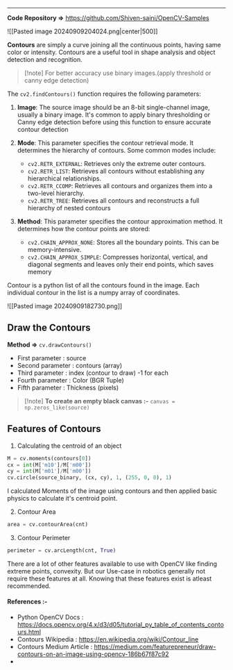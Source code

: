 
---

**Code Repository =>** https://github.com/Shiven-saini/OpenCV-Samples

![[Pasted image 20240909204024.png|center|500]]

**Contours** are simply a curve joining all the continuous points, having same color or intensity.
Contours are a useful tool in shape analysis and object detection and recognition.

> [!note]  For better accuracy use binary images.(apply threshold or canny edge detection)

The `cv2.findContours()` function requires the following parameters:

1. **Image**: The source image should be an 8-bit single-channel image, usually a binary image. It's common to apply binary thresholding or Canny edge detection before using this function to ensure accurate contour detection

2.  **Mode**: This parameter specifies the contour retrieval mode. It determines the hierarchy of contours. Some common modes include:
    - `cv2.RETR_EXTERNAL`: Retrieves only the extreme outer contours.
    - `cv2.RETR_LIST`: Retrieves all contours without establishing any hierarchical relationships.
    - `cv2.RETR_CCOMP`: Retrieves all contours and organizes them into a two-level hierarchy.
    - `cv2.RETR_TREE`: Retrieves all contours and reconstructs a full hierarchy of nested contours
    
3. **Method**: This parameter specifies the contour approximation method. It determines how the contour points are stored:
    
    - `cv2.CHAIN_APPROX_NONE`: Stores all the boundary points. This can be memory-intensive.
    - `cv2.CHAIN_APPROX_SIMPLE`: Compresses horizontal, vertical, and diagonal segments and leaves only their end points, which saves memory

Contour is a python list of all the contours found in the image. Each individual contour in the list is a numpy array of coordinates.

![[Pasted image 20240909182730.png]]

## Draw the Contours

**Method =>** `cv.drawContours()`
- First parameter : source
- Second parameter : contours (array)
- Third parameter : index (contour to draw) -1 for each
- Fourth parameter : Color (BGR Tuple)
- Fifth parameter : Thickness (pixels)

> [!note] **To create an empty black canvas :-**
`canvas = np.zeros_like(source)`


## Features of Contours

1. Calculating the centroid of an object
```python
M = cv.moments(contours[0])
cx = int(M['m10']/M['m00'])
cy = int(M['m01']/M['m00'])
cv.circle(source_binary, (cx, cy), 1, (255, 0, 0), 1)
```

I calculated Moments of the image using contours and then applied basic physics to calculate it's centroid point.

2. Contour Area

```python
area = cv.contourArea(cnt)
```

3. Contour Perimeter

```python
perimeter = cv.arcLength(cnt, True)
```


There are a lot of other features available to use with OpenCV like finding extreme points, convexity. But our Use-case in robotics generally not require these features at all. Knowing that these features exist is atleast recommended.

#### References :-
- Python OpenCV Docs : https://docs.opencv.org/4.x/d3/d05/tutorial_py_table_of_contents_contours.html
- Contours Wikipedia : https://en.wikipedia.org/wiki/Contour_line
- Contours Medium Article : https://medium.com/featurepreneur/draw-contours-on-an-image-using-opencv-186b67f87c92
- 